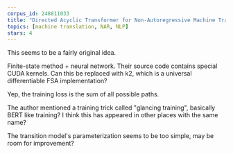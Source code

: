 ```yaml
---
corpus_id: 248811033
title: "Directed Acyclic Transformer for Non-Autoregressive Machine Translation"
topics: [machine translation, NAR, NLP]
stars: 4
---
```


This seems to be a fairly original idea.

Finite-state method + neural network. Their source code contains special CUDA kernels. Can this be replaced with k2, which is a universal differentiable FSA implementation?

Yep, the training loss is the sum of all possible paths.

The author mentioned a training trick called "glancing training", basically BERT like training? I think this has appeared in other places with the same name?

The transition model's parameterization seems to be too simple, may be room for improvement?